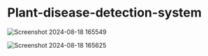 # Plant-disease-detection-system

![Screenshot 2024-08-18 165549](https://github.com/user-attachments/assets/3887396f-43b4-4764-8c34-e2c7556959e2)


![Screenshot 2024-08-18 165625](https://github.com/user-attachments/assets/3620949f-22e3-4014-bdb5-b16d16291e16)
